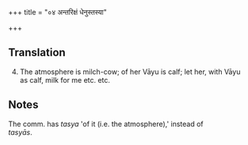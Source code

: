 +++
title = "०४ अन्तरिक्षं धेनुस्तस्या"

+++
## Translation
4. The atmosphere is milch-cow; of her Vāyu is calf; let her, with Vāyu  
as calf, milk for me etc. etc.

## Notes
The comm. has *tasya* 'of it (i.e. the atmosphere),' instead of  
*tasyās*.
